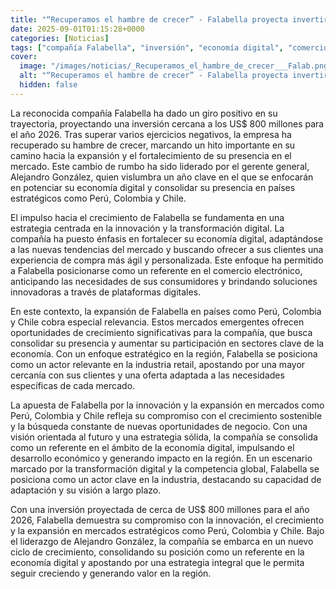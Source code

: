 ```yaml
---
title: "“Recuperamos el hambre de crecer” - Falabella proyecta invertir cerca de US$ 800 millones en 2026"
date: 2025-09-01T01:15:28+0000
categories: [Noticias]
tags: ["compañía Falabella", "inversión", "economía digital", "comercio electrónico", "expansión", "mercados emergentes", "estrategia centrada", "transformación digital", "innovación", "crecimiento sostenible", "oportunidades de negocio", "desarrollo económico", "competencia global", "actor clave."]
cover:
  image: "/images/noticias/_Recuperamos_el_hambre_de_crecer___Falab.png"
  alt: "“Recuperamos el hambre de crecer” - Falabella proyecta invertir cerca de US$ 800 millones en 2026"
  hidden: false
---
```


La reconocida compañía Falabella ha dado un giro positivo en su trayectoria, proyectando una inversión cercana a los US$ 800 millones para el año 2026. Tras superar varios ejercicios negativos, la empresa ha recuperado su hambre de crecer, marcando un hito importante en su camino hacia la expansión y el fortalecimiento de su presencia en el mercado. Este cambio de rumbo ha sido liderado por el gerente general, Alejandro González, quien vislumbra un año clave en el que se enfocarán en potenciar su economía digital y consolidar su presencia en países estratégicos como Perú, Colombia y Chile.

El impulso hacia el crecimiento de Falabella se fundamenta en una estrategia centrada en la innovación y la transformación digital. La compañía ha puesto énfasis en fortalecer su economía digital, adaptándose a las nuevas tendencias del mercado y buscando ofrecer a sus clientes una experiencia de compra más ágil y personalizada. Este enfoque ha permitido a Falabella posicionarse como un referente en el comercio electrónico, anticipando las necesidades de sus consumidores y brindando soluciones innovadoras a través de plataformas digitales.

En este contexto, la expansión de Falabella en países como Perú, Colombia y Chile cobra especial relevancia. Estos mercados emergentes ofrecen oportunidades de crecimiento significativas para la compañía, que busca consolidar su presencia y aumentar su participación en sectores clave de la economía. Con un enfoque estratégico en la región, Falabella se posiciona como un actor relevante en la industria retail, apostando por una mayor cercanía con sus clientes y una oferta adaptada a las necesidades específicas de cada mercado.

La apuesta de Falabella por la innovación y la expansión en mercados como Perú, Colombia y Chile refleja su compromiso con el crecimiento sostenible y la búsqueda constante de nuevas oportunidades de negocio. Con una visión orientada al futuro y una estrategia sólida, la compañía se consolida como un referente en el ámbito de la economía digital, impulsando el desarrollo económico y generando impacto en la región. En un escenario marcado por la transformación digital y la competencia global, Falabella se posiciona como un actor clave en la industria, destacando su capacidad de adaptación y su visión a largo plazo.

Con una inversión proyectada de cerca de US$ 800 millones para el año 2026, Falabella demuestra su compromiso con la innovación, el crecimiento y la expansión en mercados estratégicos como Perú, Colombia y Chile. Bajo el liderazgo de Alejandro González, la compañía se embarca en un nuevo ciclo de crecimiento, consolidando su posición como un referente en la economía digital y apostando por una estrategia integral que le permita seguir creciendo y generando valor en la región.
